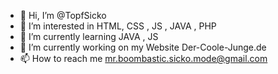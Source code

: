 - 👋 Hi, I’m @TopfSicko
- 👀 I’m interested in HTML, CSS , JS , JAVA , PHP
- 🌱 I’m currently learning JAVA , JS
- 💞️ I’m currently working on my Website Der-Coole-Junge.de
- 📫 How to reach me mr.boombastic.sicko.mode@gmail.com

<!---
TopfSicko/TopfSicko is a ✨ special ✨ repository because its `README.md` (this file) appears on your GitHub profile.
You can click the Preview link to take a look at your changes.
--->
